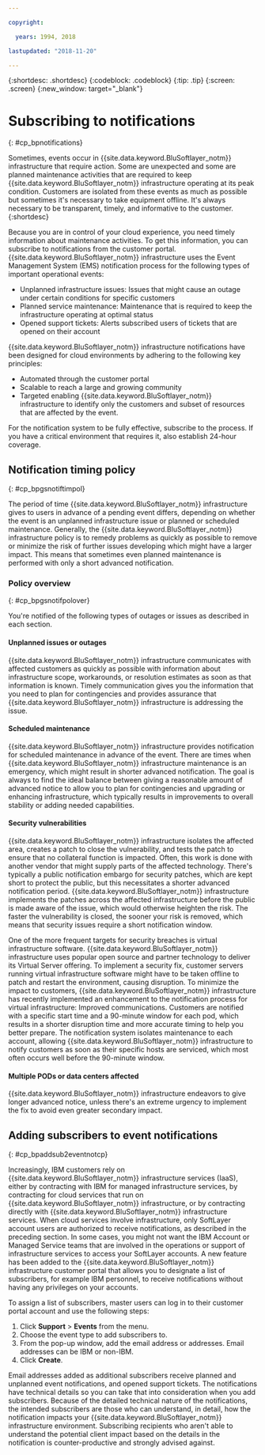 ```yaml
---

copyright:

  years: 1994, 2018

lastupdated: "2018-11-20"

---
```


{:shortdesc: .shortdesc}
{:codeblock: .codeblock}
{:tip: .tip}
{:screen: .screen}
{:new_window: target="_blank"}


# Subscribing to notifications
{: #cp_bpnotifications}

Sometimes, events occur in {{site.data.keyword.BluSoftlayer_notm}} infrastructure that require action. Some are unexpected and some are planned maintenance activities that are required to keep {{site.data.keyword.BluSoftlayer_notm}} infrastructure operating at its peak condition. Customers are isolated from these events as much as possible but sometimes it's necessary to take equipment offline. It's always necessary to be transparent, timely, and informative to the customer.
{:shortdesc}

Because you are in control of your cloud experience, you need timely information about maintenance activities. To get this information, you can subscribe to notifications from the customer portal. {{site.data.keyword.BluSoftlayer_notm}} infrastructure uses the Event Management System (EMS) notification process for the following types of important operational events:
* Unplanned infrastructure issues: Issues that might cause an outage under certain conditions for specific customers
* Planned service maintenance: Maintenance that is required to keep the infrastructure operating at optimal status
* Opened support tickets: Alerts subscribed users of tickets that are opened on their account

{{site.data.keyword.BluSoftlayer_notm}} infrastructure notifications have been designed for cloud environments by adhering to the following key principles:
* Automated through the customer portal
* Scalable to reach a large and growing community
* Targeted enabling {{site.data.keyword.BluSoftlayer_notm}} infrastructure to identify only the customers and subset of resources that are affected by the event.

For the notification system to be fully effective, subscribe to the process. If you have a critical environment that requires it, also establish 24-hour coverage.


## Notification timing policy
{: #cp_bpgsnotiftimpol}

The period of time {{site.data.keyword.BluSoftlayer_notm}} infrastructure gives to users in advance of a pending event differs, depending on whether the event is an unplanned infrastructure issue or planned or scheduled maintenance. Generally, the {{site.data.keyword.BluSoftlayer_notm}} infrastructure policy is to remedy problems as quickly as possible to remove or minimize the risk of further issues developing which might have a larger impact. This means that sometimes even planned maintenance is performed with only a short advanced notification.

### Policy overview
{: #cp_bpgsnotifpolover}

You're notified of the following types of outages or issues as described in each section.

#### Unplanned issues or outages
{{site.data.keyword.BluSoftlayer_notm}} infrastructure communicates with affected customers as quickly as possible with information about infrastructure scope, workarounds, or resolution estimates as soon as that information is known. Timely communication gives you the information that you need to plan for contingencies and provides assurance that {{site.data.keyword.BluSoftlayer_notm}} infrastructure is addressing the issue.

#### Scheduled maintenance
{{site.data.keyword.BluSoftlayer_notm}} infrastructure provides notification for scheduled maintenance in advance of the event. There are times when {{site.data.keyword.BluSoftlayer_notm}} infrastructure maintenance is an emergency, which might result in shorter advanced notification. The goal is always to find the ideal balance between giving a reasonable amount of advanced notice to allow you to plan for contingencies and upgrading or enhancing infrastructure, which typically results in improvements to overall stability or adding needed capabilities.

#### Security vulnerabilities
{{site.data.keyword.BluSoftlayer_notm}} infrastructure isolates the affected area, creates a patch to close the vulnerability, and tests the patch to ensure that no collateral function is impacted. Often, this work is done with another vendor that might supply parts of the affected technology. There's typically a public notification embargo for security patches, which are kept short to protect the public, but this necessitates a shorter advanced notification period. {{site.data.keyword.BluSoftlayer_notm}} infrastructure implements the patches across the affected infrastructure before the public is made aware of the issue, which would otherwise heighten the risk. The faster the vulnerability is closed, the sooner your risk is removed, which means that security issues require a short notification window.

One of the more frequent targets for security breaches is virtual infrastructure software. {{site.data.keyword.BluSoftlayer_notm}} infrastructure uses popular open source and partner technology to deliver its Virtual Server offering. To implement a security fix, customer servers running virtual infrastructure software might have to be taken offline to patch and restart the environment, causing disruption. To minimize the impact to customers, {{site.data.keyword.BluSoftlayer_notm}} infrastructure has recently implemented an enhancement to the notification process for virtual infrastructure: Improved communications. Customers are notified with a specific start time and a 90-minute window for each pod, which results in a shorter disruption time and more accurate timing to help you better prepare. The notification system isolates maintenance to each account, allowing {{site.data.keyword.BluSoftlayer_notm}} infrastructure to notify customers as soon as their specific hosts are serviced, which most often occurs well before the 90-minute window.

#### Multiple PODs or data centers affected
{{site.data.keyword.BluSoftlayer_notm}} infrastructure endeavors to give longer advanced notice, unless there's an extreme urgency to implement the fix to avoid even greater secondary impact.


## Adding subscribers to event notifications
{: #cp_bpaddsub2eventnotcp}

Increasingly, IBM customers rely on {{site.data.keyword.BluSoftlayer_notm}} infrastructure services (IaaS), either by contracting with IBM for managed infrastructure services, by contracting for cloud services that run on {{site.data.keyword.BluSoftlayer_notm}} infrastructure, or by contracting directly with {{site.data.keyword.BluSoftlayer_notm}} infrastructure services. When cloud services involve infrastructure, only SoftLayer account users are authorized to receive notifications, as described in the preceding section. In some cases, you might not want the IBM Account or Managed Service teams that are involved in the operations or support of infrastructure services to access your SoftLayer accounts. A new feature has been added to the {{site.data.keyword.BluSoftlayer_notm}} infrastructure customer portal that allows you to designate a list of subscribers, for example IBM personnel, to receive notifications without having any privileges on your accounts.

To assign a list of subscribers, master users can log in to their customer portal account and use the following steps:
1. Click **Support** > **Events** from the menu.
2. Choose the event type to add subscribers to.
2. From the pop-up window, add the email address or addresses. Email addresses can be IBM or non-IBM.
3. Click **Create**.

Email addresses added as additional subscribers receive planned and unplanned event notifications, and opened support tickets. The notifications have technical details so you can take that into consideration when you add subscribers. Because of the detailed technical nature of the notifications, the intended subscribers are those who can understand, in detail, how the notification impacts your {{site.data.keyword.BluSoftlayer_notm}} infrastructure environment. Subscribing recipients who aren't able to understand the potential client impact based on the details in the notification is counter-productive and strongly advised against.
